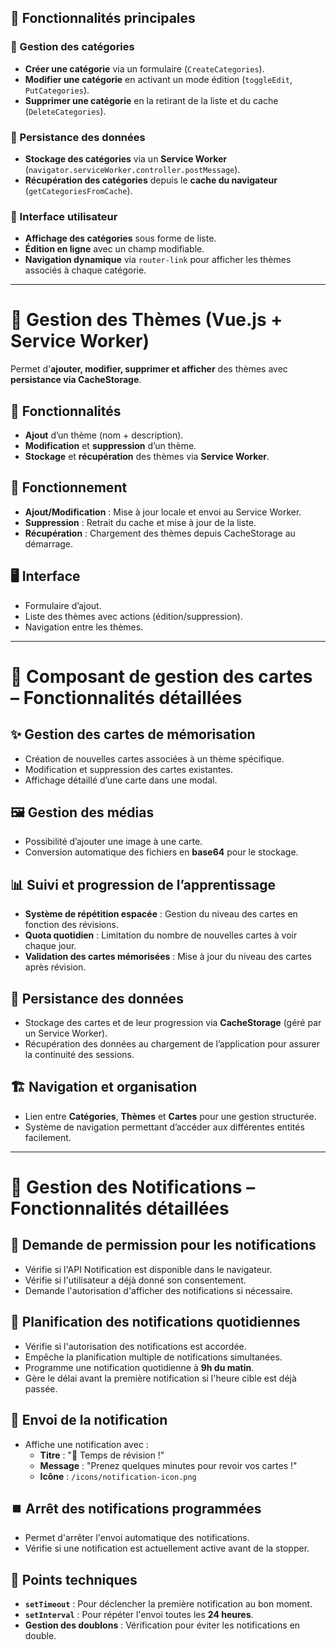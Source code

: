 ## 🚀 Fonctionnalités principales

### 🔹 Gestion des catégories
- **Créer une catégorie** via un formulaire (`CreateCategories`).
- **Modifier une catégorie** en activant un mode édition (`toggleEdit`, `PutCategories`).
- **Supprimer une catégorie** en la retirant de la liste et du cache (`DeleteCategories`).

### 🔹 Persistance des données
- **Stockage des catégories** via un **Service Worker** (`navigator.serviceWorker.controller.postMessage`).
- **Récupération des catégories** depuis le **cache du navigateur** (`getCategoriesFromCache`).

### 🔹 Interface utilisateur
- **Affichage des catégories** sous forme de liste.
- **Édition en ligne** avec un champ modifiable.
- **Navigation dynamique** via `router-link` pour afficher les thèmes associés à chaque catégorie.

---

# 📌 Gestion des Thèmes (Vue.js + Service Worker)

Permet d'**ajouter, modifier, supprimer et afficher** des thèmes avec **persistance via CacheStorage**.

## 🔧 Fonctionnalités
- **Ajout** d’un thème (nom + description).
- **Modification** et **suppression** d’un thème.
- **Stockage** et **récupération** des thèmes via **Service Worker**.

## 🔄 Fonctionnement
- **Ajout/Modification** : Mise à jour locale et envoi au Service Worker.
- **Suppression** : Retrait du cache et mise à jour de la liste.
- **Récupération** : Chargement des thèmes depuis CacheStorage au démarrage.

## 🖥️ Interface
- Formulaire d’ajout.
- Liste des thèmes avec actions (édition/suppression).
- Navigation entre les thèmes.

---
# 📌 Composant de gestion des cartes – Fonctionnalités détaillées

## ✨ Gestion des cartes de mémorisation
- Création de nouvelles cartes associées à un thème spécifique.
- Modification et suppression des cartes existantes.
- Affichage détaillé d’une carte dans une modal.

## 🖼️ Gestion des médias
- Possibilité d’ajouter une image à une carte.
- Conversion automatique des fichiers en **base64** pour le stockage.

## 📊 Suivi et progression de l’apprentissage
- **Système de répétition espacée** : Gestion du niveau des cartes en fonction des révisions.
- **Quota quotidien** : Limitation du nombre de nouvelles cartes à voir chaque jour.
- **Validation des cartes mémorisées** : Mise à jour du niveau des cartes après révision.

## 💾 Persistance des données
- Stockage des cartes et de leur progression via **CacheStorage** (géré par un Service Worker).
- Récupération des données au chargement de l’application pour assurer la continuité des sessions.

## 🏗️ Navigation et organisation
- Lien entre **Catégories**, **Thèmes** et **Cartes** pour une gestion structurée.
- Système de navigation permettant d’accéder aux différentes entités facilement.

---

# 🔔 Gestion des Notifications – Fonctionnalités détaillées

## 📢 Demande de permission pour les notifications
- Vérifie si l'API Notification est disponible dans le navigateur.
- Vérifie si l'utilisateur a déjà donné son consentement.
- Demande l'autorisation d'afficher des notifications si nécessaire.

## 📅 Planification des notifications quotidiennes
- Vérifie si l'autorisation des notifications est accordée.
- Empêche la planification multiple de notifications simultanées.
- Programme une notification quotidienne à **9h du matin**.
- Gère le délai avant la première notification si l'heure cible est déjà passée.

## 🚀 Envoi de la notification
- Affiche une notification avec :
    - **Titre** : "📖 Temps de révision !"
    - **Message** : "Prenez quelques minutes pour revoir vos cartes !"
    - **Icône** : `/icons/notification-icon.png`

## ⏹️ Arrêt des notifications programmées
- Permet d'arrêter l'envoi automatique des notifications.
- Vérifie si une notification est actuellement active avant de la stopper.

## 🔧 Points techniques
- **`setTimeout`** : Pour déclencher la première notification au bon moment.
- **`setInterval`** : Pour répéter l'envoi toutes les **24 heures**.
- **Gestion des doublons** : Vérification pour éviter les notifications en double.
